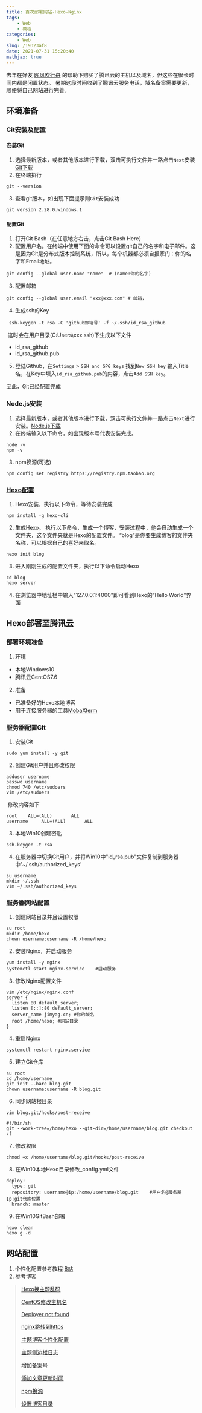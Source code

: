 ```yaml
---
title: 首次部署网站-Hexo-Nginx 
tags:
    - Web 
    - 教程 
categories:
    - Web 
slug: /19323af8 
date: 2021-07-31 15:20:40
mathjax: true
---
```


去年在好友 [晚风吹行舟](https://wanfengcxz.cn/) 的帮助下购买了腾讯云的主机以及域名，但这些在很长时间内都是闲置状态。 暑期这段时间收到了腾讯云服务电话，域名备案需要更新，顺便将自己网站进行完善。

<!--more-->

## 环境准备

### Git安装及配置

#### 安装Git

1. 选择最新版本，或者其他版本进行下载，双击可执行文件并一路点击`Next`安装[Git下载](https://git-scm.com/download/win)
2. 在终端执行  

```shell
git --version
```

3. 查看git版本，如出现下面提示则`Git`安装成功

```shell
git version 2.28.0.windows.1  
```

#### 配置Git

1. 打开Git Bash（在任意地方右击，点击Git Bash Here）
2. 配置用户名。在终端中使用下面的命令可以设置git自己的名字和电子邮件。这是因为Git是分布式版本控制系统，所以，每个机器都必须自报家门：你的名字和Email地址。

```shell
git config --global user.name "name"  # (name:你的名字)
```

3. 配置邮箱

```shell
git config --global user.email "xxx@xxx.com" # 邮箱，
```

4. 生成ssh的Key  

```shell
 ssh-keygen -t rsa -C 'github邮箱号' -f ~/.ssh/id_rsa_github  
```
​	这时会在用户目录(C:Users\xxx\.ssh)下生成以下文件  

   -  id_rsa_github
   -  id_rsa_github.pub  


5. 登陆Github，在`Settings` > `SSH and GPG keys` 找到`New SSH key` 输入Title名，在Key中填入`id_rsa_github.pub`的内容，点击`Add SSH key`。

至此，Git已经配置完成

### Node.js安装

1. 选择最新版本，或者其他版本进行下载，双击可执行文件并一路点击`Next`进行安装。[Node.js下载](https://nodejs.org/zh-cn/)
2. 在终端输入以下命令，如出现版本号代表安装完成。

```shell
node -v
npm -v
```

3. npm换源(可选)

```shell
npm config set registry https://registry.npm.taobao.org
```

### [Hexo配置](https://hexo.io/zh-cn/docs/)

1. Hexo安装，执行以下命令，等待安装完成

```shell
npm install -g hexo-cli
```

2. 生成Hexo。 执行以下命令，生成一个博客，安装过程中，他会自动生成一个文件夹，这个文件夹就是Hexo的配置文件。 “blog”是你要生成博客的文件夹名称，可以根据自己的喜好来取名。

```shell
hexo init blog
```

3. 进入刚刚生成的配置文件夹，执行以下命令启动Hexo

```shell
cd blog
hexo server
```

4. 在浏览器中地址栏中输入"127.0.0.1:4000"即可看到Hexo的“Hello World”界面

## Hexo部署至腾讯云

### 部署环境准备

1. 环境

- 本地Windows10
- 腾讯云CentOS7.6

2. 准备

- 已准备好的Hexo本地博客
- 用于连接服务器的工具[MobaXterm](https://mobaxterm.mobatek.net/)

### 服务器配置Git

1. 安装Git

```shell
sudo yum install -y git
```

2. 创建Git用户并且修改权限

```shell
adduser username 
passwd username 
chmod 740 /etc/sudoers 
vim /etc/sudoers
```

​		修改内容如下

```text
root    ALL=(ALL)       ALL
username     ALL=(ALL)       ALL
```

3. 本地Win10创建密匙

```shell
ssh-keygen -t rsa
```

4. 在服务器中切换Git用户，并将Win10中"id_rsa.pub"文件复制到服务器中'~/.ssh/authorized_keys'

```shell
su username
mkdir ~/.ssh
vim ~/.ssh/authorized_keys
```

### 服务器网站配置

1. 创建网站目录并且设置权限

```shell
su root
mkdir /home/hexo
chown username:username -R /home/hexo
```

2. 安装Nginx，并启动服务

```shell
yum install -y nginx
systemctl start nginx.service    #启动服务
```

3. 修改Nginx配置文件

```shell
vim /etc/nginx/nginx.conf 
server {
  listen 80 default_server; 
  listen [::]:80 default_server;
  server_name jimyag.cn; #你的域名
  root /home/hexo; #网站目录
}
```

4. 重启Nginx

```shell
systemctl restart nginx.service
```

5. 建立Git仓库

```shell
su root
cd /home/username
git init --bare blog.git
chown username:username -R blog.git
```

6. 同步网站根目录

```shell
vim blog.git/hooks/post-receive

#!/bin/sh
git --work-tree=/home/hexo --git-dir=/home/username/blog.git checkout -f
```

7. 修改权限

```shell
chmod +x /home/username/blog.git/hooks/post-receive
```

8. 在Win10本地Hexo目录修改_config.yml文件

```text
deploy:
  type: git
  repository: username@ip:/home/username/blog.git    #用户名@服务器Ip:git仓库位置
  branch: master
```

9. 在Win10GitBash部署

```shell
hexo clean
hexo g -d
```

##   网站配置

1. 个性化配置参考教程 [B站](https://www.bilibili.com/video/BV16W411t7mq?p=1)
2. 参考博客

>[Hexo换主题乱码](https://www.cnblogs.com/lanhuakai/p/14588669.html)
>
>[CentOS修改主机名](https://blog.csdn.net/zifengzwz/article/details/108838842)
>
>[Deployer not found](https://blog.csdn.net/weixin_36401046/article/details/52940313)
>
>[nginx跳转到https](https://blog.csdn.net/hbysj/article/details/114071207)
>
>[主题博客个性化配置](https://blog.csdn.net/as480133937/article/details/100138838)
>
>[主题侧边栏日志](https://blog.csdn.net/qq_38765633/article/details/104929566)
>
>[增加备案号 ](https://yejiayong.com/为NexT主题的Hexo博客增加备案号/)
>
>[添加文章更新时间](https://blog.csdn.net/ganzhilin520/article/details/79053399)
>
>[npm换源](https://blog.csdn.net/happy_Du/article/details/114485704)
>
>[设置博客目录](https://blog.csdn.net/wugenqiang/article/details/88609066)

